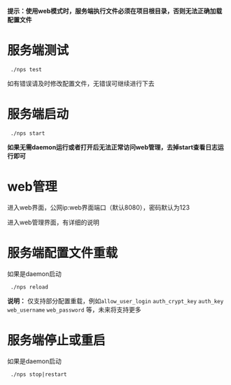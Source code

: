 **提示：使用web模式时，服务端执行文件必须在项目根目录，否则无法正确加载配置文件**


# 服务端测试
```shell
 ./nps test
```
如有错误请及时修改配置文件，无错误可继续进行下去
# 服务端启动
```shell
 ./nps start
```
**如果无需daemon运行或者打开后无法正常访问web管理，去掉start查看日志运行即可**

# web管理

进入web界面，公网ip:web界面端口（默认8080），密码默认为123

进入web管理界面，有详细的说明

# 服务端配置文件重载
如果是daemon启动
```shell
 ./nps reload
```
**说明：** 仅支持部分配置重载，例如`allow_user_login` `auth_crypt_key` `auth_key` `web_username` `web_password` 等，未来将支持更多


# 服务端停止或重启
如果是daemon启动
```shell
 ./nps stop|restart
```
